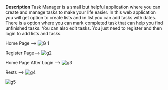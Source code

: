 **Description**
Task Manager is a small but helpful application where you can create and manage tasks to make your life easier. In this web application you will get option to create lists and in list you can add tasks with dates. There is a option where you can mark completed task that can help you find unfinished tasks. You can also edit tasks. You just need to register and then login to add lists and tasks.

Home Page -->
![G 1](https://user-images.githubusercontent.com/36234859/88458040-ea5ece80-ceac-11ea-852a-6a446739dd75.jpg)

Register Page-->
![g2](https://user-images.githubusercontent.com/36234859/88458044-ecc12880-ceac-11ea-82cd-685e2ae9f11f.jpg)

Home Page After Login -->
![g3](https://user-images.githubusercontent.com/36234859/88458046-f054af80-ceac-11ea-8c5c-70f22e156d6f.jpg)

Rests -->
![g4](https://user-images.githubusercontent.com/36234859/88458051-f3e83680-ceac-11ea-9b3d-cb3acb3c7d5f.jpg)

![g5](https://user-images.githubusercontent.com/36234859/88458052-f5196380-ceac-11ea-9999-3c3a2110491b.jpg)
